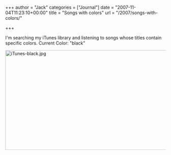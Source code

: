 +++
author = "Jack"
categories = ["Journal"]
date = "2007-11-04T11:23:10+00:00"
title = "Songs with colors"
url = "/2007/songs-with-colors/"

+++

I'm searching my iTunes library and listening to songs whose titles contain specific colors. Current Color: "black" 

<img src="/files/iTunes-black.jpg" alt="iTunes-black.jpg" border="0" width="544" height="315" />